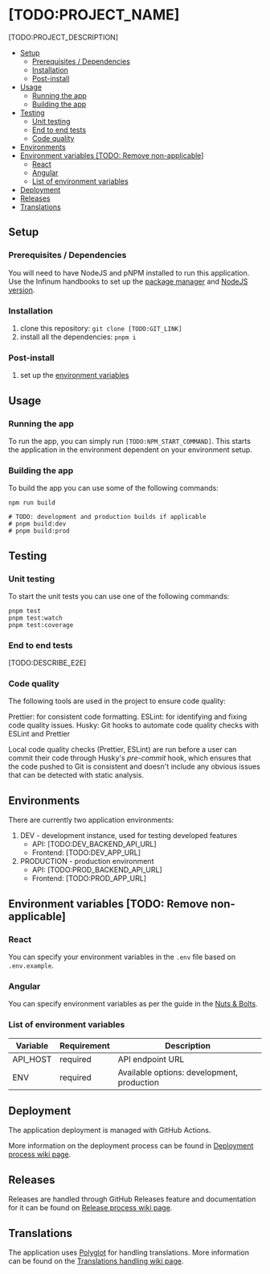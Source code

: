 # [TODO:PROJECT_NAME]

[TODO:PROJECT_DESCRIPTION]

- [Setup](#setup)
  - [Prerequisites / Dependencies](#prerequisites--dependencies)
  - [Installation](#installation)
  - [Post-install](#post-install)
- [Usage](#usage)
  - [Running the app](#running-the-app)
  - [Building the app](#building-the-app)
- [Testing](#testing)
  - [Unit testing](#unit-testing)
  - [End to end tests](#end-to-end-tests)
  - [Code quality](#code-quality)
- [Environments](#environments)
- [Environment variables \[TODO: Remove non-applicable\]](#environment-variables-todo-remove-non-applicable)
  - [React](#react)
  - [Angular](#angular)
  - [List of environment variables](#list-of-environment-variables)
- [Deployment](#deployment)
- [Releases](#releases)
- [Translations](#translations)

## Setup

### Prerequisites / Dependencies

You will need to have NodeJS and pNPM installed to run this application. Use the Infinum handbooks to set up the [package manager](https://infinum.com/handbook/frontend/node/package-managers-guidelines) and [NodeJS version](https://infinum.com/handbook/frontend/node/managing-node-npm-versions).

### Installation

1. clone this repository: `git clone [TODO:GIT_LINK]`
2. install all the dependencies: `pnpm i`

### Post-install

1. set up the [environment variables](#environment-variables)

## Usage

### Running the app

To run the app, you can simply run `[TODO:NPM_START_COMMAND]`. This starts the application in the environment dependent on your environment setup.

### Building the app

To build the app you can use some of the following commands:

```
npm run build

# TODO: development and production builds if applicable
# pnpm build:dev
# pnpm build:prod

```

## Testing

### Unit testing

To start the unit tests you can use one of the following commands:

```
pnpm test
pnpm test:watch
pnpm test:coverage

```

### End to end tests

[TODO:DESCRIBE_E2E]

### Code quality

The following tools are used in the project to ensure code quality:

Prettier: for consistent code formatting.
ESLint: for identifying and fixing code quality issues.
Husky: Git hooks to automate code quality checks with ESLint and Prettier

Local code quality checks (Prettier, ESLint) are run before a user can commit their code through Husky's _pre-commit_ hook, which ensures that the code pushed to Git is consistent and doesn't include any obvious issues that can be detected with static analysis.

## Environments

There are currently two application environments:

1. DEV - development instance, used for testing developed features
   - API: [TODO:DEV_BACKEND_API_URL]
   - Frontend: [TODO:DEV_APP_URL]
2. PRODUCTION - production environment
   - API: [TODO:PROD_BACKEND_API_URL]
   - Frontend: [TODO:PROD_APP_URL]

## Environment variables [TODO: Remove non-applicable]

### React

You can specify your environment variables in the `.env` file based on `.env.example`.

### Angular

You can specify environment variables as per the guide in the [Nuts & Bolts](https://infinum.github.io/ngx-nuts-and-bolts/docs/environment-variables).

### List of environment variables

| Variable | Requirement | Description                                |
| -------- | ----------- | ------------------------------------------ |
| API_HOST | required    | API endpoint URL                           |
| ENV      | required    | Available options: development, production |

## Deployment

The application deployment is managed with GitHub Actions.

More information on the deployment process can be found in [Deployment process wiki page](TODO:GITHUB_WIKI_PAGE).

## Releases

Releases are handled through GitHub Releases feature and documentation for it can be found on [Release process wiki page](TODO:GITHUB_WIKI_PAGE).

## Translations

The application uses [Polyglot](TODO:PROJECT_POLYGLOT_LINK) for handling translations. More information can be found on the [Translations handling wiki page](TODO:GITHUB_WIKI_PAGE).
